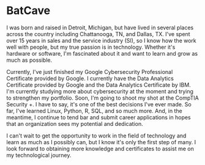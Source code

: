 # BatCave

I was born and raised in Detroit, Michigan, but have lived in several places across the country including Chattanooga, TN, and Dallas, TX. I've spent over 15 years in sales and the service industry (SI), so I know how the work well with people, but my true passion is in technology. Whether it's hardware or software, I'm fascinated about it and want to learn and grow as much as possible.

Currently, I've just finished my Google Cybersecurity Professional Certificate provided by Google. I currently have the Data Analytics Certificate provided by Google and the Data Analytics Certificate by IBM. I'm currently studying more about cybersecurity at the moment and trying to strengthen my portfolio. Soon, I'm going to shoot my shot at the CompTIA Security +. I have to say, it's one of the best decisions I've ever made. So far, I've learned Linux, Python, R, SQL, and so much more. And, in the meantime, I continue to tend bar and submit career applications in hopes that an organization sees my potential and dedication.

I can't wait to get the opportunity to work in the field of technology and learn as much as I possibly can, but I know it's only the first step of many. I look forward to obtaining more knowledge and certificates to assist me on my technological journey.
